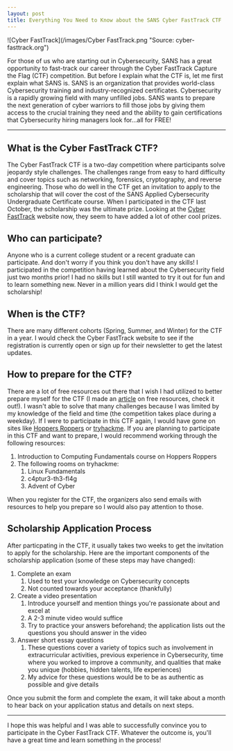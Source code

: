 ```yaml
---
layout: post
title: Everything You Need to Know about the SANS Cyber FastTrack CTF
---
```

![Cyber FastTrack](/images/Cyber FastTrack.png "Source: cyber-fasttrack.org")


For those of us who are starting out in Cybersecurity, SANS has a great opportunity to fast-track
our career through the Cyber FastTrack Capture the Flag (CTF) competition. But before I explain 
what the CTF is, let me first explain what SANS is. SANS is an organization that provides
world-class Cybersecurity training and industry-recognized certificates. Cybersecurity is a
rapidly growing field with many unfilled jobs. SANS wants to prepare the next generation of
cyber warriors to fill those jobs by giving them access to the crucial training they need and the
ability to gain certifications that Cybersecurity hiring managers look for...all for FREE!

--------------------------------

What is the Cyber FastTrack CTF?
--------------------------------

The Cyber FastTrack CTF is a two-day competition where participants solve jeopardy style
challenges. The challenges range from easy to hard difficulty and cover topics such as networking,
forensics, cryptography, and reverse engineering. Those who do well in the CTF get an invitation
to apply to the scholarship that will cover the cost of the SANS Applied Cybersecurity Undergraduate
Certificate course. When I participated in the CTF last October, the scholarship was the ultimate
prize. Looking at the [Cyber FastTrack](https://cyber-fasttrack.org/) website now, they seem to
have added a lot of other cool prizes.

Who can participate?
--------------------

Anyone who is a current college student or a recent graduate can participate. And don't worry
if you think you don't have any skills! I participated in the competition having learned about the
Cybersecurity field just two months prior! I had no skills but I still wanted to try it out for
fun and to learn something new. Never in a million years did I think I would get the scholarship!

When is the CTF?
----------------

There are many different cohorts (Spring, Summer, and Winter) for the CTF in a year. I would check
the Cyber FastTrack website to see if the registration is currently open or sign up for their
newsletter to get the latest updates.

How to prepare for the CTF?
---------------------------

There are a lot of free resources out there that I wish I had utilized to better prepare myself
for the CTF (I made an [article](https://baishakicodes.github.io/Getting-Started/) on free resources, check it out!). 
I wasn't able to solve that many challenges because I was limited by my knowledge of the field 
and time (the competition takes place during a weekday). If I were to participate in this CTF again, 
I would have gone on sites like [Hoppers Roppers](https://www.hoppersroppers.org/) or [tryhackme](https://tryhackme.com/). 
If you are planning to participate in this CTF and want to prepare, I would recommend working through
the following resources:

1. Introduction to Computing Fundamentals course on Hoppers Roppers 
2. The following rooms on tryhackme:
    1. Linux Fundamentals
    2. c4ptur3-th3-fl4g
    3. Advent of Cyber 

When you register for the CTF, the organizers also send emails with resources to help you
prepare so I would also pay attention to those.

Scholarship Application Process
-------------------------------

After particpating in the CTF, it usually takes two weeks to get the invitation to apply for the
scholarship. Here are the important components of the scholarship application (some of these steps
may have changed):

1. Complete an exam
    1. Used to test your knowledge on Cybersecurity concepts
    2. Not counted towards your acceptance (thankfully)
2. Create a video presentation
    1. Introduce yourself and mention things you're passionate about and excel at
    2. A 2-3 minute video would suffice
    3. Try to practice your answers beforehand; the application lists out the questions you should answer
       in the video
3. Answer short essay questions
    1. These questions cover a variety of topics such as involvement in extracurricular activities, previous
     experience in Cybersecurity, time where you worked to improve a community, and qualities that make you
     unique (hobbies, hidden talents, life experiences)
    2. My advice for these questions would be to be as authentic as possible and give details

Once you submit the form and complete the exam, it will take about a month to hear back on your
application status and details on next steps.

-----------------------------------------

I hope this was helpful and I was able to successfully convince you to participate in the Cyber 
FastTrack CTF. Whatever the outcome is, you'll have a great time and learn something in the 
process!
